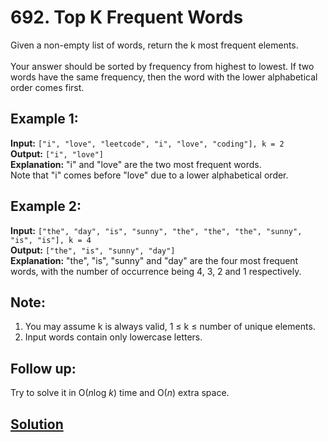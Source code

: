 # 692. Top K Frequent Words

Given a non-empty list of words, return the k most frequent elements.
<br /><br />Your answer should be sorted by frequency from highest to lowest. If two words have the same frequency, then the word with the lower alphabetical order comes first.

## Example 1:

**Input:** ```["i", "love", "leetcode", "i", "love", "coding"], k = 2```
<br />**Output:** ```["i", "love"]```
<br />**Explanation:** "i" and "love" are the two most frequent words.
<br />Note that "i" comes before "love" due to a lower alphabetical order.
    
## Example 2:

**Input:** ```["the", "day", "is", "sunny", "the", "the", "the", "sunny", "is", "is"], k = 4```
<br />**Output:** ```["the", "is", "sunny", "day"]```
<br />**Explanation:** "the", "is", "sunny" and "day" are the four most frequent words, with the number of occurrence being 4, 3, 2 and 1 respectively.

## Note:
1. You may assume k is always valid, 1 ≤ k ≤ number of unique elements.
2. Input words contain only lowercase letters.

## Follow up:
Try to solve it in O(*n*log *k*) time and O(*n*) extra space.

## [Solution](answer.py)
